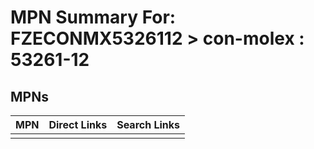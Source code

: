 



# MPN Summary For: FZECONMX5326112 > con-molex : 53261-12

## MPNs
  

|MPN|Direct Links|Search Links|
| :--- | :--- | :--- |
||||

